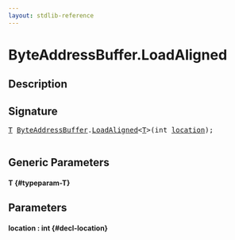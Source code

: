 ```yaml
---
layout: stdlib-reference
---
```


# ByteAddressBuffer\.LoadAligned

## Description





## Signature 

<pre>
<a href="/stdlib-reference/types/byteaddressbuffer-04b/loadaligned-04#typeparam-T" class="code_type">T</a> <a href="/stdlib-reference/types/byteaddressbuffer-04b/index" class="code_type">ByteAddressBuffer</a>.<a href="/stdlib-reference/types/byteaddressbuffer-04b/loadaligned-04">LoadAligned</a>&lt;<a href="/stdlib-reference/types/byteaddressbuffer-04b/loadaligned-04#typeparam-T" class="code_type">T</a>&gt;(<span class="code_keyword">int</span> <a href="/stdlib-reference/types/byteaddressbuffer-04b/loadaligned-04#decl-location" class="code_param">location</a>);

</pre>

## Generic Parameters

#### T {#typeparam-T}

## Parameters

#### location  : int {#decl-location}

